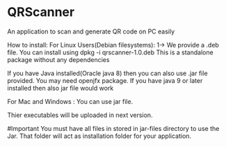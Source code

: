 # QRScanner
An application to scan and generate QR code on PC easily

How to install:
For Linux Users(Debian filesystems):
1-> We provide a .deb file. You can install using dpkg -i qrscanner-1.0.deb
This is a standalone package without any dependencies

If you have Java installed(Oracle java 8) then you can also use .jar file provided.
You may need openjfx package. If you have java 9 or later installed then also jar file would work

For Mac and Windows :
You can use jar file.

Thier executables will be uploaded in next version.

#Important
You must have all files in stored in jar-files directory to use the Jar. That folder will act as installation folder for your application.
